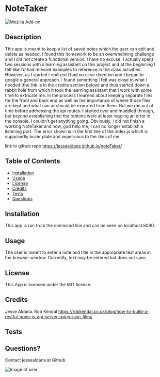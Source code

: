 

# NoteTaker
  ![Mozilla Add-on](https://img.shields.io/amo/v/blue?color=blue&label=eNote%20Taker&logoColor=white)
  
 ## Description
 
 This app is meant to keep a list of saved notes which the user can edit and delete as needed.  I found this homework to be an overwhelming challenge and I did not create a functional version.  I have no excuse. I actually spent two sessions with a learning assistant on this project and at the beginning I felt like I'd had relevant examples to reference in the class activities.  However, as I started I realized I had no clear direction and I began to google a general approach.  I found something I felt was close to what I needed (the link is in the credits section below) and thus started down a rabbit hole from which it took the learning assistant that I work with some time to extricate me.  In the process I learned about keeping separate files for the front and back end as well as the importance of where those files are kept and what can or should be exported from them.  But we ran out of time before addressing the api routes.  I started over and muddled through, but beyond establishing that the buttons were at least logging an error in the console, I couldn't get anything going.  Obviously, I did not finish a working NoteTaker and now, god help me, I can no longer establish a listening port.  The error shown is in the first line of the index.js which is supposedly boiler plate and impervious to the likes of me.
 
 

 link to github repo:https://jessealdana.github.io/noteTaker/
 
 ## Table of Contents
  * [Installation](#Installation)
  * [Usage](#Usage)
  * [License](#license)
  * [Credits](#credits)
  * [Tests](#tests)
  * [Questions](#questions)
 ## Installation

 This app is run from the command line and can be seen on localhost:8080.

 ## Usage
 
 The user is meant to enter a note and title in the appropriate text areas in the browser window.  Currently, text may be entered but does not save.

 ## License
 
 This App is licensed under the MIT license.

 ## Credits
 
 Jesse Aldana. Rob Kendal https://robkendal.co.uk/blog/how-to-build-a-restful-node-js-api-server-using-json-files/.

 ## Tests
 
 

 ## Questions?
 
 Contact jessealdana at Github.
 
 ![Image of user](https://avatars0.githubusercontent.com/u/61436744?v=4)